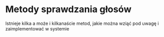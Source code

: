 # Metody sprawdzania głosów

Istnieje kilka a może i kilkanaście metod, jakie można wziąć pod uwagę i zaimplementować w systemie

